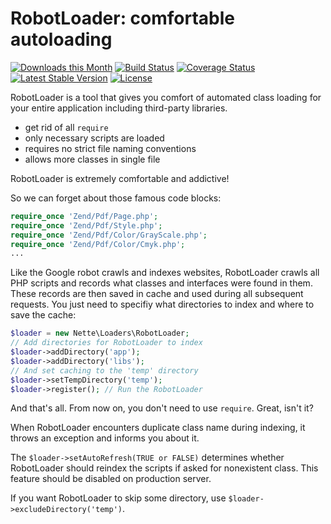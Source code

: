 RobotLoader: comfortable autoloading
====================================

[![Downloads this Month](https://img.shields.io/packagist/dm/nette/robot-loader.svg)](https://packagist.org/packages/nette/robot-loader)
[![Build Status](https://travis-ci.org/nette/robot-loader.svg?branch=master)](https://travis-ci.org/nette/robot-loader)
[![Coverage Status](https://coveralls.io/repos/github/nette/robot-loader/badge.svg?branch=master)](https://coveralls.io/github/nette/robot-loader?branch=master)
[![Latest Stable Version](https://poser.pugx.org/nette/robot-loader/v/stable)](https://github.com/nette/robot-loader/releases)
[![License](https://img.shields.io/badge/license-New%20BSD-blue.svg)](https://github.com/nette/robot-loader/blob/master/license.md)

RobotLoader is a tool that gives you comfort of automated class loading for your entire application including third-party libraries.

- get rid of all `require`
- only necessary scripts are loaded
- requires no strict file naming conventions
- allows more classes in single file

RobotLoader is extremely comfortable and addictive!

So we can forget about those famous code blocks:

```php
require_once 'Zend/Pdf/Page.php';
require_once 'Zend/Pdf/Style.php';
require_once 'Zend/Pdf/Color/GrayScale.php';
require_once 'Zend/Pdf/Color/Cmyk.php';
...
```


Like the Google robot crawls and indexes websites, RobotLoader crawls all PHP scripts and records what classes and interfaces were found in them.
These records are then saved in cache and used during all subsequent requests. You just need to specifiy what directories to index and where to save the cache:

```php
$loader = new Nette\Loaders\RobotLoader;
// Add directories for RobotLoader to index
$loader->addDirectory('app');
$loader->addDirectory('libs');
// And set caching to the 'temp' directory
$loader->setTempDirectory('temp');
$loader->register(); // Run the RobotLoader
```

And that's all. From now on, you don't need to use `require`. Great, isn't it?

When RobotLoader encounters duplicate class name during indexing, it throws an exception and informs you about it.

The `$loader->setAutoRefresh(TRUE or FALSE)` determines whether RobotLoader should reindex the scripts if asked for nonexistent class.
This feature should be disabled on production server.

If you want RobotLoader to skip some directory, use `$loader->excludeDirectory('temp')`.
